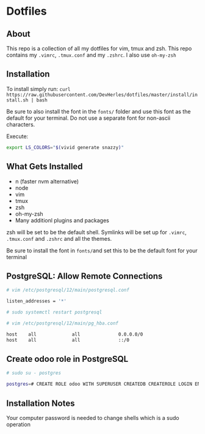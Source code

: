 # Dotfiles

## About

This repo is a collection of all my dotfiles for vim, tmux and zsh. This repo contains my `.vimrc`, `.tmux.conf` and my `.zshrc`. I also use `oh-my-zsh`

## Installation

To install simply run:
`curl https://raw.githubusercontent.com/DevHerles/dotfiles/master/install/install.sh | bash`

Be sure to also install the font in the `fonts/` folder and use this font as the default for your terminal. Do not use a separate font for non-ascii characters.

Execute:
```bash
export LS_COLORS="$(vivid generate snazzy)"
```

## What Gets Installed

- n (faster nvm alternative)
- node
- vim
- tmux
- zsh
- oh-my-zsh
- Many additionl plugins and packages

zsh will be set to be the default shell. Symlinks will be set up for `.vimrc`, `.tmux.conf` and `.zshrc` and all the themes.

Be sure to install the font in `fonts/`and set this to be the default font for your terminal

## PostgreSQL: Allow Remote Connections
```bash
# vim /etc/postgresql/12/main/postgresql.conf

listen_addresses = '*'

# sudo systemctl restart postgresql
```

```bash
# vim /etc/postgresql/12/main/pg_hba.conf

host    all             all              0.0.0.0/0                       md5
host    all             all              ::/0                            md5
```

## Create odoo role in PostgreSQL

```bash
# sudo su - postgres

postgres=# CREATE ROLE odoo WITH SUPERUSER CREATEDB CREATEROLE LOGIN ENCRYPTED PASSWORD 'odoo';
```

## Installation Notes

Your computer password is needed to change shells which is a sudo operation
